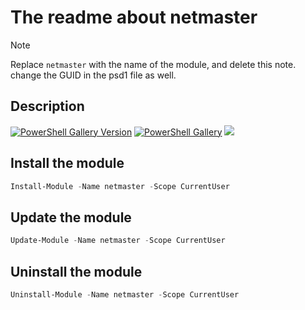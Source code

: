 # The readme about netmaster

> [!NOTE]
> Replace `netmaster` with the name of the module, and delete this note. change the GUID in the psd1 file as well.

## Description


[![PowerShell Gallery Version](https://img.shields.io/powershellgallery/v/modulename?label=modulename)](https://www.powershellgallery.com/packages/netmaster) [![PowerShell Gallery](https://img.shields.io/powershellgallery/dt/modulename)](https://www.powershellgallery.com/packages/netmaster) [![](https://img.shields.io/badge/change-logs-blue)](CHANGELOG.md) 


## Install the module

```powershell
Install-Module -Name netmaster -Scope CurrentUser
```

## Update the module

```powershell
Update-Module -Name netmaster -Scope CurrentUser
```

## Uninstall the module

```powershell
Uninstall-Module -Name netmaster -Scope CurrentUser
```